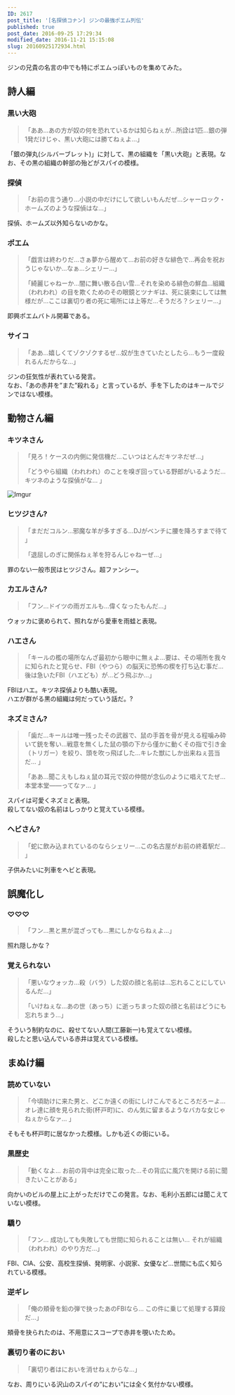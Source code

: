 ```yaml
---
ID: 2617
post_title: '[名探偵コナン] ジンの最強ポエム列伝'
published: true
post_date: 2016-09-25 17:29:34
modified_date: 2016-11-21 15:15:08
slug: 20160925172934.html
---
```

<p>ジンの兄貴の名言の中でも特にポエムっぽいものを集めてみた。<br />
<!--more--></p>
<h2>詩人編</h2>
<h3>黒い大砲</h3>
<blockquote><p>
  「ああ…あの方が奴の何を恐れているかは知らねぇが…所詮は1匹…銀の弾1発だけじゃ、黒い大砲には勝てねぇよ…」
</p></blockquote>
<p>「銀の弾丸(シルバーブレット)」に対して、黒の組織を「黒い大砲」と表現。なお、その黒の組織の幹部の殆どがスパイの模様。</p>
<h3>探偵</h3>
<blockquote><p>
  「お前の言う通り…小説の中だけにして欲しいもんだぜ…シャーロック・ホームズのような探偵はな…」
</p></blockquote>
<p>探偵、ホームズ以外知らないのかな。</p>
<h3>ポエム</h3>
<blockquote><p>
  「戯言は終わりだ…さぁ夢から醒めて…お前の好きな緋色で…再会を祝おうじゃないか…なぁ…シェリー…」</p>
<p>  「綺麗じゃねーか…闇に舞い散る白い雪…それを染める緋色の鮮血…組織（われわれ）の目を欺くためのその眼鏡とツナギは、死に装束にしては無様だが…ここは裏切り者の死に場所には上等だ…そうだろ？シェリー…」
</p></blockquote>
<p>即興ポエムバトル開幕である。</p>
<h3>サイコ</h3>
<blockquote><p>
  「ああ…嬉しくてゾクゾクするぜ…奴が生きていたとしたら…もう一度殺れるんだからな…」
</p></blockquote>
<p>ジンの狂気性が表れている発言。<br />
なお、「あの赤井を&#8221;また&#8221;殺れる」と言っているが、手を下したのはキールでジンではない模様。</p>
<h2>動物さん編</h2>
<h3>キツネさん</h3>
<blockquote><p>
  「見ろ！ケースの内側に発信機だ…こいつはとんだキツネだぜ…」</p>
<p>  「どうやら組織（われわれ）のことを嗅ぎ回っている野郎がいるようだ…キツネのような探偵がな… 」
</p></blockquote>
<img decoding="async" lazyload="lazy" src="https://i.imgur.com/yFONz6Z.png" alt="Imgur" />
<h3>ヒツジさん?</h3>
<blockquote><p>
  「まだだコルン…邪魔な羊が多すぎる…DJがベンチに腰を降ろすまで待て 」</p>
<p>  「退屈しのぎに関係ねぇ羊を狩るんじゃねーぜ…」
</p></blockquote>
<p>罪のない一般市民はヒツジさん。超ファンシー。</p>
<h3>カエルさん?</h3>
<blockquote><p>
  「フン…ドイツの雨ガエルも…偉くなったもんだ…」
</p></blockquote>
<p>ウォッカに褒められて、照れながら愛車を雨蛙と表現。</p>
<h3>ハエさん</h3>
<blockquote><p>
  「キールの檻の場所なんざ最初から眼中に無ぇよ…要は、その場所を我々に知られたと覚らせ、FBI（やつら）の脳天に恐怖の楔を打ち込む事だ…後は急いたFBI（ハエども）が…どう飛ぶか…」
</p></blockquote>
<p>FBIはハエ。キツネ探偵よりも酷い表現。<br />
ハエが群がる黒の組織は何だっていう話だ。?</p>
<h3>ネズミさん?</h3>
<blockquote><p>
  「歯だ…キールは唯一残ったその武器で、鼠の手首を骨が見える程噛み砕いて銃を奪い…戦意を無くした鼠の顎の下から僅かに動くその指で引き金（トリガー）を絞り、頭を吹っ飛ばした…キレた獣にしか出来ねぇ芸当だ… 」</p>
<p>  「ああ…聞こえもしねぇ鼠の耳元で奴の仲間が念仏のように唱えてたぜ…本堂本堂――ってなァ… 」
</p></blockquote>
<p>スパイは可愛くネズミと表現。<br />
殺してない奴の名前はしっかりと覚えている模様。</p>
<h3>ヘビさん?</h3>
<blockquote><p>
  「蛇に飲み込まれているのならシェリー…この名古屋がお前の終着駅だ… 」
</p></blockquote>
<p>子供みたいに列車をヘビと表現。</p>
<h2>誤魔化し</h2>
<h3>♡♡♡</h3>
<blockquote><p>
  「フン…黒と黒が混ざっても…黒にしかならねぇよ…」
</p></blockquote>
<p>照れ隠しかな？</p>
<h3>覚えられない</h3>
<blockquote><p>
  「悪いなウォッカ…殺（バラ）した奴の顔と名前は…忘れることにしているんだ…」</p>
<p>  「いけねぇな…あの世（あっち）に逝っちまった奴の顔と名前はどうにも忘れちまう…」
</p></blockquote>
<p>そういう制約なのに、殺せてない人間(工藤新一)も覚えてない模様。<br />
殺したと思い込んでいる赤井は覚えている模様。</p>
<h2>まぬけ編</h2>
<h3>読めていない</h3>
<blockquote><p>
  「今頃助けに来た男と、どこか遠くの街にしけこんでるところだろーよ… オレ達に顔を見られた街(杯戸町)に、のん気に留まるようなバカな女じゃねぇからなァ… 」
</p></blockquote>
<p>そもそも杯戸町に居なかった模様。しかも近くの街にいる。</p>
<h3>黒歴史</h3>
<blockquote><p>
  「動くなよ… お前の背中は完全に取った…その背広に風穴を開ける前に聞きたいことがある」
</p></blockquote>
<p>向かいのビルの屋上に上がっただけでこの発言。なお、毛利小五郎には聞こえていない模様。</p>
<h3>驕り</h3>
<blockquote><p>
  「フン… 成功しても失敗しても世間に知られることは無い… それが組織（われわれ）のやり方だ…」
</p></blockquote>
<p>FBI、CIA、公安、高校生探偵、発明家、小説家、女優など…世間にも広く知られている模様。</p>
<h3>逆ギレ</h3>
<blockquote><p>
  「俺の頬骨を鉛の弾で抉ったあのFBIなら… この件に乗じて処理する算段だ…」
</p></blockquote>
<p>頬骨を抉られたのは、不用意にスコープで赤井を覗いたため。</p>
<h3>裏切り者のにおい</h3>
<blockquote><p>
  「裏切り者はにおいを消せねぇからな…」
</p></blockquote>
<p>なお、周りにいる沢山のスパイの&#8221;におい&#8221;には全く気付かない模様。</p>